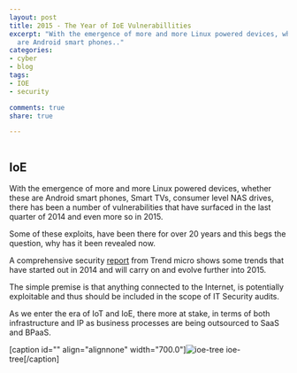 ```yaml
---
layout: post
title: 2015 - The Year of IoE Vulnerabillities
excerpt: "With the emergence of more and more Linux powered devices, whether these
  are Android smart phones.."
categories:
- cyber
- blog
tags:
- IOE
- security

comments: true
share: true

---
```

<p><img src="{{ site.baseurl }}/assets/30dbff9.jpg" alt="" /></p>
<h2>IoE</h2>
<p>With the emergence of more and more Linux powered devices, whether these are Android smart phones, Smart TVs, consumer level NAS drives, there has been a number of vulnerabilities that have surfaced in the last quarter of 2014 and even more so in 2015.</p>
<p>Some of these exploits, have been there for over 20 years and this begs the question, why has it been revealed now.</p>
<p>A comprehensive security <a href="http://static1.squarespace.com/static/562005d9e4b053a5136bfb77/56200709e4b065725940b633/56200709e4b065725940b66a/1444939529258/rpt-vulnerabilities-under-attack.pdf">report</a>&nbsp;from Trend micro shows some trends that have started out in 2014 and will carry on and evolve further into 2015.</p>
<p>The simple premise is that anything connected to the Internet, is potentially exploitable and thus should be included in the scope of IT Security audits.</p>
<p>As we enter the era of IoT and IoE, there more at stake, in terms of both infrastructure and IP as business processes are being outsourced to SaaS and BPaaS.</p>
<p>       [caption id="" align="alignnone" width="700.0"]<img src="{{ site.baseurl }}/assets/ioe-tree.jpg" alt="ioe-tree" /> ioe-tree[/caption]</p>
